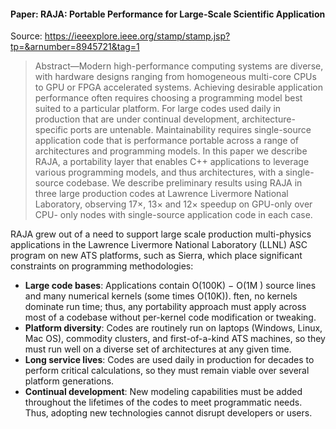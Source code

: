 
#### Paper: RAJA: Portable Performance for Large-Scale Scientific Application

Source: https://ieeexplore.ieee.org/stamp/stamp.jsp?tp=&arnumber=8945721&tag=1

> Abstract—Modern high-performance computing systems are diverse, with hardware designs ranging from homogeneous multi-core CPUs to GPU or FPGA accelerated systems. Achieving desirable application performance often requires choosing a programming model best suited to a particular platform. For large codes used daily in production that are under continual development, architecture-specific ports are untenable. Maintainability requires single-source application code that is performance portable across a range of architectures and programming models. In this paper we describe RAJA, a portability layer that enables C++ applications to leverage various programming models, and thus architectures, with a single-source codebase. We describe preliminary results using RAJA in three large production codes at Lawrence Livermore National Laboratory, observing 17×, 13× and 12× speedup on GPU-only over CPU- only nodes with single-source application code in each case.

RAJA grew out of a need to support large scale production multi-physics applications in the Lawrence Livermore National Laboratory (LLNL) ASC program on new ATS platforms, such as Sierra, which place significant constraints on programming methodologies:
- **Large code bases**: Applications contain O(100K) − O(1M ) source lines and many numerical kernels (some times O(10K)). ften, no kernels dominate run time; thus, any portability approach must apply across most of a codebase without per-kernel code modification or tweaking.
- **Platform diversity**: Codes are routinely run on laptops (Windows, Linux, Mac OS), commodity clusters, and first-of-a-kind ATS machines, so they must run well on a diverse set of architectures at any given time.
- **Long service lives**: Codes are used daily in production for decades to perform critical calculations, so they must remain viable over several platform generations.
- **Continual development**: New modeling capabilities must be added throughout the lifetimes of the codes to meet programmatic needs. Thus, adopting new technologies cannot disrupt developers or users.

